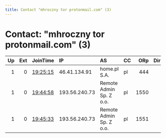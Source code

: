 ```yaml
---
title: Contact "mhroczny tor protonmail.com" (3)
---
```


# Contact: "mhroczny tor protonmail.com" (3)

|   Up |   Ext | JoinTime                                                                                              | IP            | AS                      | CC   |   ORp |   Dirp | OS    | Version   | Nickname     |   eFamMembers |
|-----:|------:|:------------------------------------------------------------------------------------------------------|:--------------|:------------------------|:-----|------:|-------:|:------|:----------|:-------------|--------------:|
|    1 |     0 | [19:25:15](https://nusenu.github.io/OrNetStats/w/relay/7CD160C31CBAEA95EC7EAC8546B01BCAB5C5C0EC.html) | 46.41.134.91  | home.pl S.A.            | pl   |   444 |      0 | Linux | 0.4.6.9   | isiQxn3AS5ZP |             2 |
|    1 |     0 | [19:44:58](https://nusenu.github.io/OrNetStats/w/relay/055BABC096A36F41FCDA19E08859FB1C34AB5A5A.html) | 193.56.240.73 | Remote Admin Sp. Z o.o. | pl   |  1550 |      0 | Linux | 0.4.6.9   | tor4         |             2 |
|    1 |     0 | [19:45:33](https://nusenu.github.io/OrNetStats/w/relay/8F13803626F39053931CA7F7F94778C0BF88A9F8.html) | 193.56.240.73 | Remote Admin Sp. Z o.o. | pl   |  1551 |      0 | Linux | 0.4.6.9   | tor4         |             2 |
